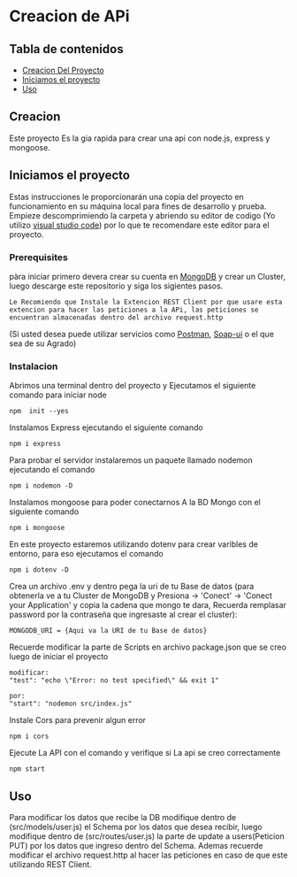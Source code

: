 # Creacion de APi

## Tabla de contenidos

- [Creacion Del Proyecto](#Creacion)
- [Iniciamos el proyecto](#Inicio)
- [Uso](#usage)

## Creacion <a name = "Creacion"></a>

Este proyecto Es la gia rapida para crear una api con node.js, express y mongoose.

## Iniciamos el proyecto <a name = "Inicio"></a>

Estas instrucciones le proporcionarán una copia del proyecto en funcionamiento en su máquina local para fines de desarrollo y prueba. Empieze descomprimiendo la carpeta y abriendo su editor de codigo (Yo utilizo [visual studio code](https://code.visualstudio.com/)) por lo que te recomendare este editor para el proyecto.

### Prerequisites

pàra iniciar primero devera crear su cuenta en [MongoDB](https://cloud.mongodb.com/) y crear un Cluster, luego descarge este repositorio y siga los sigientes pasos.

```
Le Recomiendo que Instale la Extencion REST Client por que usare esta extencion para hacer las peticiones a la APi, las peticiones se encuentran almacenadas dentro del archivo request.http
```

(Si usted desea puede utilizar servicios como [Postman](https://www.postman.com/downloads/), [Soap-ui](https://www.soapui.org/downloads/soapui/) o el que sea de su Agrado)

### Instalacion

Abrimos una terminal dentro del proyecto y Ejecutamos el siguiente comando para iniciar node

```
npm  init --yes
```

Instalamos Express ejecutando el siguiente comando

```
npm i express
```

Para probar el servidor instalaremos un paquete llamado nodemon ejecutando el comando

```
npm i nodemon -D
```

Instalamos mongoose para poder conectarnos A la BD Mongo con el siguiente comando

```
npm i mongoose
```

En este proyecto estaremos utilizando dotenv para crear varibles de entorno, para eso ejecutamos el comando

```
npm i dotenv -D
```

Crea un archivo .env y dentro pega la uri de tu Base de datos (para obtenerla ve a tu Cluster de MongoDB y Presiona -> 'Conect' -> 'Conect your Application' y copia la cadena que mongo te dara, Recuerda remplasar password por la contraseña que ingresaste al crear el cluster):

```
MONGODB_URI = {Aqui va la URI de tu Base de datos}
```

Recuerde modificar la parte de Scripts en archivo package.json que se creo luego de iniciar el proyecto

```
modificar:
"test": "echo \"Error: no test specified\" && exit 1"

por:
"start": "nodemon src/index.js"

```

Instale Cors para prevenir algun error

```
npm i cors
```

Ejecute La API con el comando y verifique si La api se creo correctamente

```
npm start
```

## Uso <a name = "usage"></a>

Para modificar los datos que recibe la DB modifique dentro de (src/models/user.js) el Schema por los datos que desea recibir, luego modifique dentro de (src/routes/user.js) la parte de update a users(Peticion PUT) por los datos que ingreso dentro del Schema.
Ademas recuerde modificar el archivo request.http al hacer las peticiones en caso de que este utilizando REST Client.

